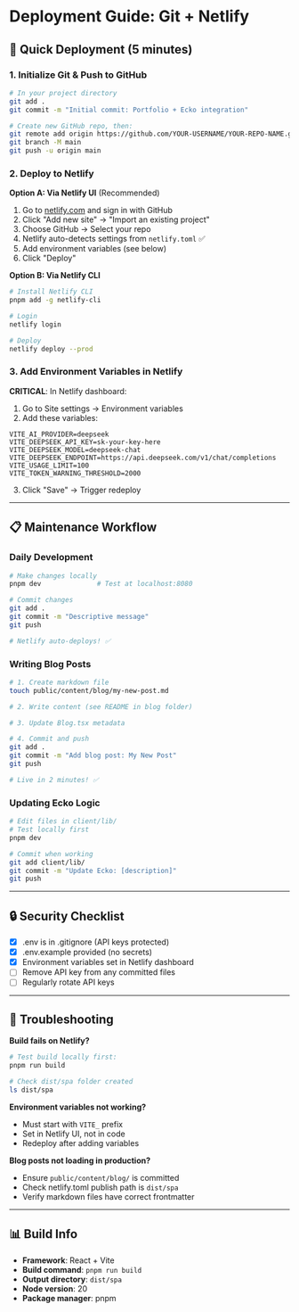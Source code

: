 # Deployment Guide: Git + Netlify

## 🚀 Quick Deployment (5 minutes)

### 1. Initialize Git & Push to GitHub

```bash
# In your project directory
git add .
git commit -m "Initial commit: Portfolio + Ecko integration"

# Create new GitHub repo, then:
git remote add origin https://github.com/YOUR-USERNAME/YOUR-REPO-NAME.git
git branch -M main
git push -u origin main
```

### 2. Deploy to Netlify

**Option A: Via Netlify UI** (Recommended)
1. Go to [netlify.com](https://netlify.com) and sign in with GitHub
2. Click "Add new site" → "Import an existing project"
3. Choose GitHub → Select your repo
4. Netlify auto-detects settings from `netlify.toml` ✅
5. Add environment variables (see below)
6. Click "Deploy"

**Option B: Via Netlify CLI**
```bash
# Install Netlify CLI
pnpm add -g netlify-cli

# Login
netlify login

# Deploy
netlify deploy --prod
```

### 3. Add Environment Variables in Netlify

**CRITICAL**: In Netlify dashboard:
1. Go to Site settings → Environment variables
2. Add these variables:

```
VITE_AI_PROVIDER=deepseek
VITE_DEEPSEEK_API_KEY=sk-your-key-here
VITE_DEEPSEEK_MODEL=deepseek-chat
VITE_DEEPSEEK_ENDPOINT=https://api.deepseek.com/v1/chat/completions
VITE_USAGE_LIMIT=100
VITE_TOKEN_WARNING_THRESHOLD=2000
```

3. Click "Save" → Trigger redeploy

---

## 📋 Maintenance Workflow

### Daily Development

```bash
# Make changes locally
pnpm dev              # Test at localhost:8080

# Commit changes
git add .
git commit -m "Descriptive message"
git push

# Netlify auto-deploys! ✅
```

### Writing Blog Posts

```bash
# 1. Create markdown file
touch public/content/blog/my-new-post.md

# 2. Write content (see README in blog folder)

# 3. Update Blog.tsx metadata

# 4. Commit and push
git add .
git commit -m "Add blog post: My New Post"
git push

# Live in 2 minutes! ✅
```

### Updating Ecko Logic

```bash
# Edit files in client/lib/
# Test locally first
pnpm dev

# Commit when working
git add client/lib/
git commit -m "Update Ecko: [description]"
git push
```

---

## 🔒 Security Checklist

- [x] .env is in .gitignore (API keys protected)
- [x] .env.example provided (no secrets)
- [x] Environment variables set in Netlify dashboard
- [ ] Remove API key from any committed files
- [ ] Regularly rotate API keys

---

## 🐛 Troubleshooting

**Build fails on Netlify?**
```bash
# Test build locally first:
pnpm run build

# Check dist/spa folder created
ls dist/spa
```

**Environment variables not working?**
- Must start with `VITE_` prefix
- Set in Netlify UI, not in code
- Redeploy after adding variables

**Blog posts not loading in production?**
- Ensure `public/content/blog/` is committed
- Check netlify.toml publish path is `dist/spa`
- Verify markdown files have correct frontmatter

---

## 📊 Build Info

- **Framework**: React + Vite
- **Build command**: `pnpm run build`
- **Output directory**: `dist/spa`
- **Node version**: 20
- **Package manager**: pnpm

